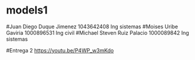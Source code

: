 # models1
#Juan Diego Duque Jimenez 1043642408 Ing sistemas
#Moises Uribe Gaviria 1000896531 Ing civil
#Michael Steven Ruiz Palacio 1000089842 Ing sistemas

#Entrega 2
https://youtu.be/P4WP_w3mKdo
